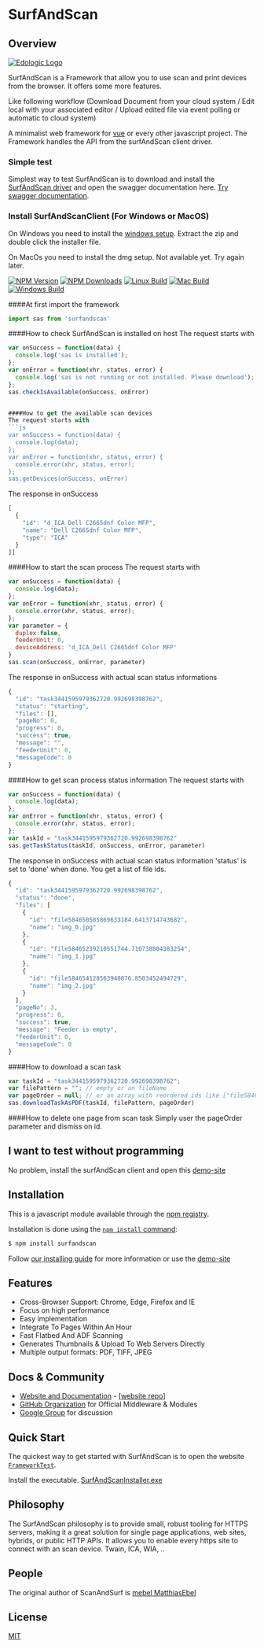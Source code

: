 SurfAndScan
===============


Overview
------------

[![Edologic Logo](https://www.edologic.de/demo/sas/edologic.png)](https://www.edologic.de/)

  SurfAndScan is a Framework that allow you to use scan and print devices from the browser. It offers some more features.

  Like following workflow (Download Document from your cloud system / Edit local with your associated editor / Upload edited file via event polling or automatic to cloud system)

  A minimalist web framework for [vue](https://vuejs.org/) or every other javascript project.
  The Framework handles the API from the surfAndScan client driver.
  
### Simple test
Simplest way to test SurfAndScan is to download and install the [SurfAndScan driver][windows-download-url] and open the swagger documentation here. 
  [Try swagger documentation](https://edologic.github.io/SurfAndScan/swagger.html).

### Install SurfAndScanClient (For Windows or MacOS)

 On Windows you need to install the [windows setup][windows-download-url].
 Extract the zip and double click the installer file.
 
 On MacOs you need to install the dmg setup. Not available yet. Try again later.

  [![NPM Version][npm-image]][npm-url]
  [![NPM Downloads][downloads-image]][downloads-url]
  [![Linux Build][travis-image]][downloads-url]
  [![Mac Build][appmac-image]][downloads-url]
  [![Windows Build][appveyor-image]][downloads-url]

####At first import the framework

```js
import sas from 'surfandscan'
```

####How to check SurfAndScan is installed on host
The request starts with
```js
var onSuccess = function(data) {
  console.log('sas is installed');
};
var onError = function(xhr, status, error) {
  console.log('sas is not running or not installed. Please download');
};
sas.checkIsAvailable(onSuccess, onError)


####How to get the available scan devices
The request starts with
```js
var onSuccess = function(data) {
  console.log(data);
};
var onError = function(xhr, status, error) {
  console.error(xhr, status, error);
};
sas.getDevices(onSuccess, onError)
```

The response in onSuccess
```js
[
  {
    "id": "d_ICA_Dell C2665dnf Color MFP",
    "name": "Dell C2665dnf Color MFP",
    "type": "ICA"
  }
]]
```

####How to start the scan process
The request starts with
```js
var onSuccess = function(data) {
  console.log(data);
};
var onError = function(xhr, status, error) {
  console.error(xhr, status, error);
};
var parameter = {
  duplex:false,
  feederUnit: 0,
  deviceAddress: 'd_ICA_Dell C2665dnf Color MFP'
}
sas.scan(onSuccess, onError, parameter)
```

The response in onSuccess with actual scan status informations 
```js
{
  "id": "task3441595979362720.992698398762",
  "status": "starting",
  "files": [],
  "pageNo": 0,
  "progress": 0,
  "success": true,
  "message": "",
  "feederUnit": 0,
  "messageCode": 0
}
```

####How to get scan process status information
The request starts with
```js
var onSuccess = function(data) {
  console.log(data);
};
var onError = function(xhr, status, error) {
  console.error(xhr, status, error);
};
var taskId = "task3441595979362720.992698398762"
sas.getTaskStatus(taskId, onSuccess, onError, parameter)
```

The response in onSuccess with actual scan status information
'status' is set to 'done' when done. 
You get a list of file ids.
```js
{
  "id": "task3441595979362720.992698398762",
  "status": "done",
  "files": [
    {
      "id": "file584650585869633184.6413714743682",
      "name": "img_0.jpg"
    },
    {
      "id": "file58465239210551744.710738804383254",
      "name": "img_1.jpg"
    },
    {
      "id": "file584654120563940876.8503452494729",
      "name": "img_2.jpg"
    }
  ],
  "pageNo": 3,
  "progress": 0,
  "success": true,
  "message": "Feeder is empty",
  "feederUnit": 0,
  "messageCode": 0
}
```

####How to download a scan task
```js
var taskId = "task3441595979362720.992698398762";
var filePattern = ""; // empty or an fileName 
var pageOrder = null; // or an array with reordered ids like ["file584654120563940876.8503452494729", "file58465239210551744.710738804383254", "file584650585869633184.6413714743682"]
sas.downloadTaskAsPDF(taskId, filePattern, pageOrder)
```

####How to delete one page from scan task
Simply user the pageOrder parameter and dismiss on id.

## I want to test without programming
No problem, install the surfAndScan client and open this [demo-site](https://www.edologic.de/demo/sas/#/FrameworkTest) 
## Installation

This is a javascript module available through the [npm registry](https://www.npmjs.com/).

Installation is done using the
[`npm install` command](https://docs.npmjs.com/getting-started/installing-npm-packages-locally):

```bash
$ npm install surfandscan
```

Follow [our installing guide](https://www.edologic.de/demo/sas/#/Framework)
for more information or use the [demo-site](https://www.edologic.de/demo/sas/#/FrameworkTest)


## Features

  * Cross-Browser Support: Chrome, Edge, Firefox and IE
  * Focus on high performance
  * Easy implementation
  * Integrate To Pages Within An Hour
  * Fast Flatbed And ADF Scanning
  * Generates Thumbnails & Upload To Web Servers Directly
  * Multiple output formats: PDF, TIFF, JPEG

## Docs & Community

  * [Website and Documentation](https://www.edologic.de) - [[website repo](https://github.com/edologic/SurfAndScan)]
  * [GitHub Organization](https://github.com/edologic) for Official Middleware & Modules
  * [Google Group](https://groups.google.com/d/forum/surfandscan) for discussion


## Quick Start

  The quickest way to get started with SurfAndScan is to open the website [`FrameworkTest`](https://www.edologic.de/demo/sas/#/FrameworkTest).

  Install the executable. [SurfAndScanInstaller.exe][windows-download-url]


## Philosophy

  The SurfAndScan philosophy is to provide small, robust tooling for HTTPS servers, making
  it a great solution for single page applications, web sites, hybrids, or public
  HTTP APIs. It allows you to enable every https site to connect with an scan device. Twain, ICA, WIA, .. 

## People

The original author of ScanAndSurf is [mebel MatthiasEbel](https://github.com/mebel)


## License

  [MIT](LICENSE)

[windows-download-url]: https://www.edologic.de/demo/sas/SurfAndScanInstallerV2_01.zip
[npm-image]: https://img.shields.io/npm/v/surfandscan.svg
[npm-url]: https://www.npmjs.com/package/surfandscan
[downloads-image]: https://img.shields.io/npm/dm/surfandscan.svg
[downloads-url]: https://www.npmjs.com/package/surfandscan
[travis-image]: https://img.shields.io/appveyor/ci/gruntjs/grunt.svg?label=linux
[appveyor-image]: https://img.shields.io/appveyor/ci/gruntjs/grunt.svg?label=windows
[appmac-image]: https://img.shields.io/appveyor/ci/gruntjs/grunt.svg?label=macos
